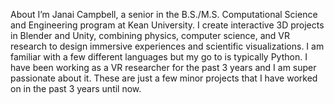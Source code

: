 About
I’m Janai Campbell, a senior in the B.S./M.S. Computational Science and Engineering program at Kean University. 
I create interactive 3D projects in Blender and Unity, combining physics, computer science, 
and VR research to design immersive experiences and scientific visualizations. I am familiar with a few different languages but my go to is typically Python. 
I have been working as a VR researcher for the past 3 years and I am super passionate about it. These are just a few minor projects that I have worked on in the past 3 years until now. 
